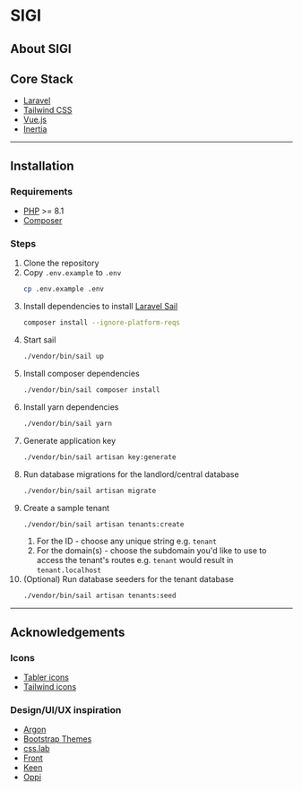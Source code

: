 # SIGI


## About SIGI

## Core Stack
- [Laravel](https://laravel.com/)
- [Tailwind CSS](https://tailwindcss.com/)
- [Vue.js](https://vuejs.org/)
- [Inertia](https://inertiajs.com/)


---------

## Installation

### Requirements
- [PHP](https://www.php.net/) >= 8.1
- [Composer](https://getcomposer.org/)

### Steps

1. Clone the repository
2. Copy `.env.example` to `.env`
    ```bash
    cp .env.example .env
    ```
3. Install dependencies to install [Laravel Sail](https://laravel.com/docs/10.x/sail#installation)
    ```bash
    composer install --ignore-platform-reqs
    ```
4. Start sail
    ```bash
    ./vendor/bin/sail up
    ```
5. Install composer dependencies
    ```bash
    ./vendor/bin/sail composer install
    ```
6. Install yarn dependencies
    ```bash
    ./vendor/bin/sail yarn
    ```
7. Generate application key
    ```bash
    ./vendor/bin/sail artisan key:generate
    ```
8. Run database migrations for the landlord/central database
    ```bash
    ./vendor/bin/sail artisan migrate
    ```
9. Create a sample tenant
    ```bash
    ./vendor/bin/sail artisan tenants:create
    ```
    1. For the ID - choose any unique string e.g. `tenant`
    2. For the domain(s) - choose the subdomain you'd like to use to access the tenant's routes e.g. `tenant` would result in `tenant.localhost`
10. (Optional) Run database seeders for the tenant database
    ```bash
    ./vendor/bin/sail artisan tenants:seed
    ```


---------


## Acknowledgements

### Icons
- [Tabler icons](https://github.com/tabler/tabler-icons)
- [Tailwind icons](https://tailwindcss.com/docs)

### Design/UI/UX inspiration
- [Argon](https://demos.creative-tim.com/argon-dashboard-pro/pages/dashboards/dashboard.html)
- [Bootstrap Themes](https://themes.getbootstrap.com/)
- [css.lab](https://csslab.app/)
- [Front](https://htmlstream.com/front-dashboard/index.html)
- [Keen](https://preview.keenthemes.com/keen/demo1/index.html)
- [Oppi](https://droitthemes.com/wp/oppi/)
